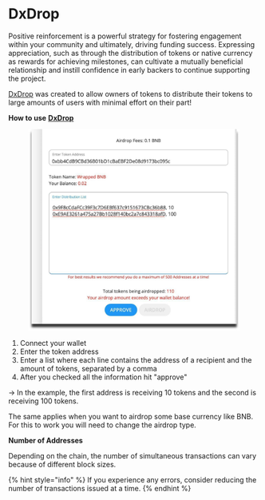 # DxDrop

Positive reinforcement is a powerful strategy for fostering engagement within your community and ultimately, driving funding success. Expressing appreciation, such as through the distribution of tokens or native currency as rewards for achieving milestones, can cultivate a mutually beneficial relationship and instill confidence in early backers to continue supporting the project.&#x20;

[DxDrop](https://dx.app/?ref=raphaeldx\&chain=BNB) was created to allow owners of tokens to distribute their tokens to large amounts of users with minimal effort on their part!

**How to use** [**DxDrop**](https://dx.app/?ref=raphaeldx\&chain=BNB)

<figure><img src="../.gitbook/assets/image (50) (1).png" alt=""><figcaption></figcaption></figure>

1. Connect your wallet
2. Enter the token address
3. Enter a list where each line contains the address of a recipient and the amount of tokens, separated by a comma
4. After you checked all the information hit "approve"

\-> In the example, the first address is receiving 10 tokens and the second is receiving 100 tokens.

The same applies when you want to airdrop some base currency like BNB. For this to work you will need to change the airdrop type.

**Number of Addresses**

Depending on the chain, the number of simultaneous transactions can vary because of different block sizes.&#x20;

{% hint style="info" %}
If you experience any errors, consider reducing the number of transactions issued at a time.
{% endhint %}

